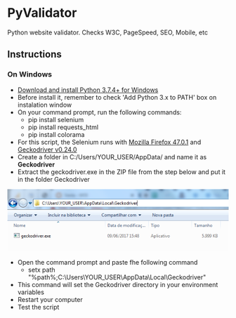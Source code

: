 # PyValidator
Python website validator. Checks W3C, PageSpeed, SEO, Mobile, etc

## Instructions
### On Windows
* [Download and install Python 3.7.4+ for Windows](https://www.python.org/ftp/python/3.7.4/python-3.7.4-amd64.exe)
* Before install it, remember to check 'Add Python 3.x to PATH' box on instalation window
* On your command prompt, run the following commands:
  * pip install selenium
  * pip install requests_html
  * pip install colorama
* For this script, the Selenium runs with [Mozilla Firefox 47.0.1](https://ftp.mozilla.org/pub/firefox/releases/47.0.1/win64/pt-BR/Firefox%20Setup%2047.0.1.exe) and [Geckodriver v0.24.0](https://github.com/mozilla/geckodriver/releases/download/v0.24.0/geckodriver-v0.24.0-win64.zip)
* Create a folder in C:/Users/YOUR_USER/AppData/ and name it as **Geckodriver**
* Extract the geckodriver.exe in the ZIP file from the step below and put it in the folder Geckodriver

![Example Geckodriver directory path](/images/example-01.png)

* Open the command prompt and paste fhe following command
  * setx path "%path%;C:\Users\YOUR_USER\AppData\Local\Geckodriver"
* This command will set the Geckodriver directory in your environment variables
* Restart your computer
* Test the script
